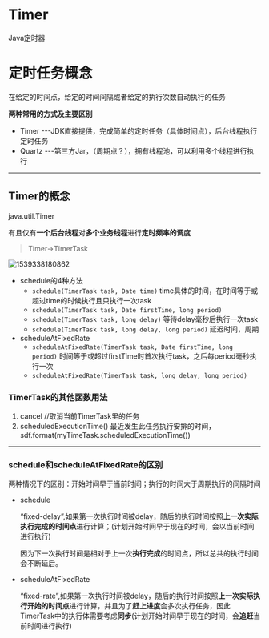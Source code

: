 # Timer
Java定时器
# 定时任务概念

在给定的时间点，给定的时间间隔或者给定的执行次数自动执行的任务

**两种常用的方式及主要区别**

- Timer  ---JDK直接提供，完成简单的定时任务（具体时间点），后台线程执行定时任务
- Quartz  ---第三方Jar，（周期点？），拥有线程池，可以利用多个线程进行执行

------

## Timer的概念

java.util.Timer

有且仅有**一个后台线程**对**多个业务线程**进行**定时频率的调度**

> Timer->TimerTask



![1539338180862](C:\Users\BigOrang\AppData\Roaming\Typora\typora-user-images\1539338180862.png)

- schedule的4种方法
  - `schedule(TimerTask task, Date time)`	time具体的时间，在时间等于或超过time的时候执行且只执行一次task
  - `schedule(TimerTask task, Date firstTime, long period)`
  - `schedule(TimerTask task, long delay)` 等待delay毫秒后执行一次task
  - `schedule(TimerTask task, long delay, long period)` 延迟时间，周期
- scheduleAtFixedRate
  - `scheduleAtFixedRate(TimerTask task, Date firstTime, long period)` 时间等于或超过firstTime时首次执行task，之后每period毫秒执行一次
  - `scheduleAtFixedRate(TimerTask task, long delay, long period)`

### TimerTask的其他函数用法

1. cancel //取消当前TimerTask里的任务
2. scheduledExecutionTime() 最近发生此任务执行安排的时间，sdf.format(myTimeTask.scheduledExecutionTime())

------

### schedule和scheduleAtFixedRate的区别

两种情况下的区别：开始时间早于当前时间；执行的时间大于周期执行的间隔时间

- schedule

  “fixed-delay”,如果第一次执行时间被delay，随后的执行时间按照**上一次实际执行完成的时间点**进行计算；(计划开始时间早于现在的时间，会以当前时间进行执行)

  因为下一次执行时间是相对于上一次**执行完成**的时间点，所以总共的执行时间会不断延后。

- scheduleAtFixedRate

  “fixed-rate”,如果第一次执行时间被delay，随后的执行时间按照**上一次实际执行开始的时间点**进行计算，并且为了**赶上进度**会多次执行任务，因此TimerTask中的执行体需要考虑**同步**(计划开始时间早于现在的时间，会**追赶**当前时间进行执行)



